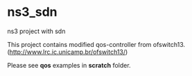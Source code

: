 # ns3_sdn
ns3 project with sdn

This project contains modified qos-controller from ofswitch13. (http://www.lrc.ic.unicamp.br/ofswitch13/)

Please see <b>qos</b> examples in <b>scratch</b> folder.

